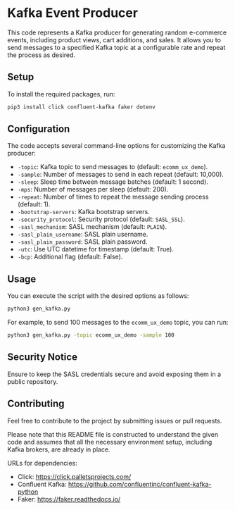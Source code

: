 # Kafka Event Producer

This code represents a Kafka producer for generating random e-commerce events, including product views, cart additions, and sales. It allows you to send messages to a specified Kafka topic at a configurable rate and repeat the process as desired.

## Setup

To install the required packages, run:

```bash
pip3 install click confluent-kafka faker dotenv

```

## Configuration

The code accepts several command-line options for customizing the Kafka producer:

- `-topic`: Kafka topic to send messages to (default: `ecomm_ux_demo`).
- `-sample`: Number of messages to send in each repeat (default: 10,000).
- `-sleep`: Sleep time between message batches (default: 1 second).
- `-mps`: Number of messages per sleep (default: 200).
- `-repeat`: Number of times to repeat the message sending process (default: 1).
- `-bootstrap-servers`: Kafka bootstrap servers.
- `-security_protocol`: Security protocol (default: `SASL_SSL`).
- `-sasl_mechanism`: SASL mechanism (default: `PLAIN`).
- `-sasl_plain_username`: SASL plain username.
- `-sasl_plain_password`: SASL plain password.
- `-utc`: Use UTC datetime for timestamp (default: True).
- `-bcp`: Additional flag (default: False).

## Usage

You can execute the script with the desired options as follows:

```bash
python3 gen_kafka.py

```

For example, to send 100 messages to the `ecomm_ux_demo` topic, you can run:

```bash
python3 gen_kafka.py -topic ecomm_ux_demo -sample 100

```

## Security Notice

Ensure to keep the SASL credentials secure and avoid exposing them in a public repository.

## Contributing

Feel free to contribute to the project by submitting issues or pull requests.

Please note that this README file is constructed to understand the given code and assumes that all the necessary environment setup, including Kafka brokers, are already in place.

URLs for dependencies:

- Click: <https://click.palletsprojects.com/>
- Confluent Kafka: <https://github.com/confluentinc/confluent-kafka-python>
- Faker: <https://faker.readthedocs.io/>
